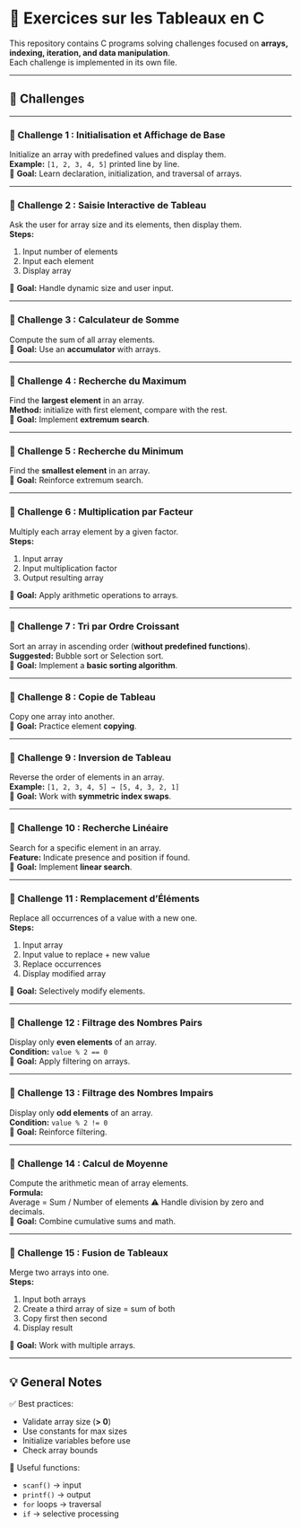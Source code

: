 # 📘 Exercices sur les Tableaux en C

This repository contains C programs solving challenges focused on **arrays, indexing, iteration, and data manipulation**.  
Each challenge is implemented in its own file.

---

## 📑 Challenges

---

### 🔹 Challenge 1 : Initialisation et Affichage de Base
Initialize an array with predefined values and display them.  
**Example:** `[1, 2, 3, 4, 5]` printed line by line.  
🎯 **Goal:** Learn declaration, initialization, and traversal of arrays.

---

### 🔹 Challenge 2 : Saisie Interactive de Tableau
Ask the user for array size and its elements, then display them.  
**Steps:**  
1. Input number of elements  
2. Input each element  
3. Display array  

🎯 **Goal:** Handle dynamic size and user input.

---

### 🔹 Challenge 3 : Calculateur de Somme
Compute the sum of all array elements.  
🎯 **Goal:** Use an **accumulator** with arrays.

---

### 🔹 Challenge 4 : Recherche du Maximum
Find the **largest element** in an array.  
**Method:** initialize with first element, compare with the rest.  
🎯 **Goal:** Implement **extremum search**.

---

### 🔹 Challenge 5 : Recherche du Minimum
Find the **smallest element** in an array.  
🎯 **Goal:** Reinforce extremum search.

---

### 🔹 Challenge 6 : Multiplication par Facteur
Multiply each array element by a given factor.  
**Steps:**  
1. Input array  
2. Input multiplication factor  
3. Output resulting array  

🎯 **Goal:** Apply arithmetic operations to arrays.

---

### 🔹 Challenge 7 : Tri par Ordre Croissant
Sort an array in ascending order (**without predefined functions**).  
**Suggested:** Bubble sort or Selection sort.  
🎯 **Goal:** Implement a **basic sorting algorithm**.

---

### 🔹 Challenge 8 : Copie de Tableau
Copy one array into another.  
🎯 **Goal:** Practice element **copying**.

---

### 🔹 Challenge 9 : Inversion de Tableau
Reverse the order of elements in an array.  
**Example:** `[1, 2, 3, 4, 5] → [5, 4, 3, 2, 1]`  
🎯 **Goal:** Work with **symmetric index swaps**.

---

### 🔹 Challenge 10 : Recherche Linéaire
Search for a specific element in an array.  
**Feature:** Indicate presence and position if found.  
🎯 **Goal:** Implement **linear search**.

---

### 🔹 Challenge 11 : Remplacement d’Éléments
Replace all occurrences of a value with a new one.  
**Steps:**  
1. Input array  
2. Input value to replace + new value  
3. Replace occurrences  
4. Display modified array  

🎯 **Goal:** Selectively modify elements.

---

### 🔹 Challenge 12 : Filtrage des Nombres Pairs
Display only **even elements** of an array.  
**Condition:** `value % 2 == 0`  
🎯 **Goal:** Apply filtering on arrays.

---

### 🔹 Challenge 13 : Filtrage des Nombres Impairs
Display only **odd elements** of an array.  
**Condition:** `value % 2 != 0`  
🎯 **Goal:** Reinforce filtering.

---

### 🔹 Challenge 14 : Calcul de Moyenne
Compute the arithmetic mean of array elements.  
**Formula:**  
Average = Sum / Number of elements
⚠️ Handle division by zero and decimals.  
🎯 **Goal:** Combine cumulative sums and math.

---

### 🔹 Challenge 15 : Fusion de Tableaux
Merge two arrays into one.  
**Steps:**  
1. Input both arrays  
2. Create a third array of size = sum of both  
3. Copy first then second  
4. Display result  

🎯 **Goal:** Work with multiple arrays.

---

## 💡 General Notes

✅ Best practices:  
- Validate array size (**> 0**)  
- Use constants for max sizes  
- Initialize variables before use  
- Check array bounds  

🔧 Useful functions:  
- `scanf()` → input  
- `printf()` → output  
- `for` loops → traversal  
- `if` → selective processing  
